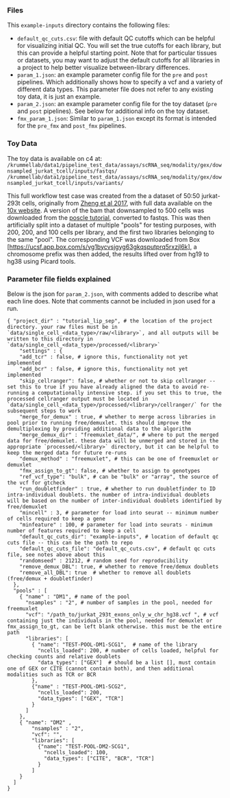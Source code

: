
### Files
This `example-inputs` directory contains the following files:
* `default_qc_cuts.csv`: file with default QC cutoffs which can be helpful for visualizing initial QC. You will set the true cutoffs for each library, but this can provide a helpful starting point. Note that for particular tissues or datasets, you may want to adjust the default cutoffs for all libraries in a project to help better visualize between-library differences.
* `param_1.json`: an example parameter config file for the `pre` and `post` pipelines. Which additionally shows how to specify a vcf and a variety of different data types. This parameter file does not refer to any existing toy data, it is just an example. 
* `param_2.json`: an example parameter config file for the toy dataset (`pre` and `post` pipelines). See below for additional info on the toy dataset.
* `fmx_param_1.json`: Similar to `param_1.json` except its format is intended for the `pre_fmx` and `post_fmx` pipelines.


### Toy Data
The toy data is available on c4 at:
`/krummellab/data1/pipeline_test_data/assays/scRNA_seq/modality/gex/downsampled_jurkat_tcell/inputs/fastqs/`
`/krummellab/data1/pipeline_test_data/assays/scRNA_seq/modality/gex/downsampled_jurkat_tcell/inputs/variants/`

This full workflow test case was created from the a dataset of 50:50 jurkat-293t cells, originally from [Zheng et al 2017](https://www.nature.com/articles/ncomms14049), with full data available on the [10x website]( https://www.10xgenomics.com/resources/datasets/50-percent-50-percent-jurkat-293-t-cell-mixture-1-standard-1-1-0). A version of the bam that downsampled to 500 cells was downloaded from the [poscle tutorial](https://drive.google.com/drive/folders/1drNBY0SltMKpgLe_z9w1Swx1QK14uO5T), converted to fastqs. This was then artificially split into a dataset of multiple "pools" for testing purposes, with 200, 200, and 100 cells per library, and the first two libraries belonging to the same "pool". The corresponding VCF was downloaded from Box [https://ucsf.app.box.com/s/vg1bycvsjgyg63gkqsputprq5rxzjl6k], a chromosome prefix was then added, the results lifted over from hg19 to hg38 using Picard tools.

### Parameter file fields explained

Below is the json for `param_2.json`, with comments added to describe what each line does.
Note that comments cannot be included in json used for a run.

```
{ "project_dir" : "tutorial_lip_sep", # the location of the project directory. your raw files must be in `data/single_cell_<data_type>/raw/<library>`, and all outputs will be written to this directory in `data/single_cell_<data_type>/processed/<library>`
    "settings" : {
    "add_tcr" : false, # ignore this, functionality not yet implemented
    "add_bcr" : false, # ignore this, functionality not yet implemented
    "skip_cellranger": false, # whether or not to skip cellranger -- set this to true if you have already aligned the data to avoid re-running a computationally intensive step. if you set this to true, the processed cellranger output must be located in `data/single_cell_<data_type>/processed/<library>/cellranger/` for the subsequent steps to work
    "merge_for_demux" : true, # whether to merge across libraries in pool prior to running free/demuxlet. this should improve the demultiplexing by providing additional data to the algorithm
    "merge_demux_dir" : "freemuxlet_data/", # where to put the merged data for free/demuxlet. these data will be unmerged and stored in the appropriate `processed/<library>` directory, but it can be helpful to keep the merged data for future re-runs
    "demux_method" : "freemuxlet", # this can be one of freemuxlet or demuxlet
    "fmx_assign_to_gt": false, # whether to assign to genotypes
    "ref_vcf_type": "bulk", # can be "bulk" or "array", the source of the vcf for gtcheck
    "run_doubletfinder" : true, # whether to run doubletfinder to ID intra-individual doublets. the number of intra-individual doublets will be based on the number of inter-individual doublets identified by free/demuxlet
    "mincell" : 3, # parameter for load into seurat -- minimum number of cells required to keep a gene
    "minfeature" : 100, # parameter for load into seurats - minimum number of features required to keep a cell
    "default_qc_cuts_dir": "example-inputs", # location of default qc cuts file -- this can be the path to repo 
    "default_qc_cuts_file": "default_qc_cuts.csv", # default qc cuts file, see notes above about this
    "randomseed" : 21212, # random seed for reproducibility
    "remove_demux_DBL": true, # whether to remove free/demux doublets
    "remove_all_DBL": true	# whether to remove all doublets (free/demux + doubletfinder)
  },
  "pools" : [
    { "name" : "DM1", # name of the pool
      "nsamples" : "2", # number of samples in the pool, needed for freemuxlet
      "vcf": "/path_to/jurkat_293t_exons_only_w_chr_hg38.vcf ", # vcf containing just the individuals in the pool, needed for demuxlet or fmx_assign_to_gt, can be left blank otherwise. this must be the entire path
      "libraries": [
        { "name": "TEST-POOL-DM1-SCG1",  # name of the library
          "ncells_loaded": 200, # number of cells loaded, helpful for checking counts and relative doublets
          "data_types": ["GEX"]  # should be a list [], must contain one of GEX or CITE (cannot contain both), and then additional modalities such as TCR or BCR
        },
        {"name" : "TEST-POOL-DM1-SCG2",
          "ncells_loaded": 200,
          "data_types": ["GEX", "TCR"]
        }
      ]
    },
    { "name": "DM2" ,
        "nsamples" : "2",
        "vcf": "",
        "libraries": [
          {"name": "TEST-POOL-DM2-SCG1",
            "ncells_loaded": 100,
            "data_types": ["CITE", "BCR", "TCR"]
          }
        ]
    }
  ]
}
```
